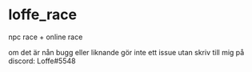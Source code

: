 # loffe_race
npc race + online race

om det är nån bugg eller liknande gör inte ett issue utan skriv till mig på discord: Loffe#5548
